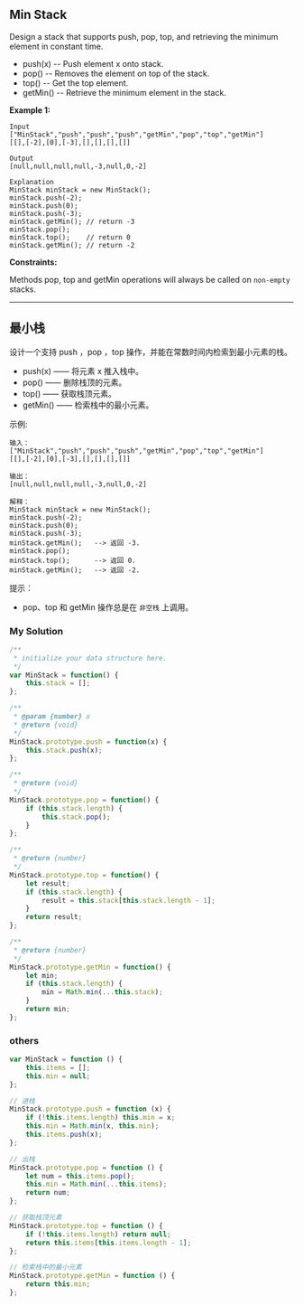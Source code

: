 ## Min Stack

Design a stack that supports push, pop, top, and retrieving the minimum element in constant time.

-   push(x) -- Push element x onto stack.
-   pop() -- Removes the element on top of the stack.
-   top() -- Get the top element.
-   getMin() -- Retrieve the minimum element in the stack.

**Example 1:**

    Input
    ["MinStack","push","push","push","getMin","pop","top","getMin"]
    [[],[-2],[0],[-3],[],[],[],[]]

    Output
    [null,null,null,null,-3,null,0,-2]

    Explanation
    MinStack minStack = new MinStack();
    minStack.push(-2);
    minStack.push(0);
    minStack.push(-3);
    minStack.getMin(); // return -3
    minStack.pop();
    minStack.top();    // return 0
    minStack.getMin(); // return -2

**Constraints:**

Methods pop, top and getMin operations will always be called on `non-empty` stacks.

---

## 最小栈

设计一个支持 push ，pop ，top 操作，并能在常数时间内检索到最小元素的栈。

-   push(x) —— 将元素 x 推入栈中。
-   pop() —— 删除栈顶的元素。
-   top() —— 获取栈顶元素。
-   getMin() —— 检索栈中的最小元素。

示例:

    输入：
    ["MinStack","push","push","push","getMin","pop","top","getMin"]
    [[],[-2],[0],[-3],[],[],[],[]]

    输出：
    [null,null,null,null,-3,null,0,-2]

    解释：
    MinStack minStack = new MinStack();
    minStack.push(-2);
    minStack.push(0);
    minStack.push(-3);
    minStack.getMin();   --> 返回 -3.
    minStack.pop();
    minStack.top();      --> 返回 0.
    minStack.getMin();   --> 返回 -2.

提示：

-   pop、top 和 getMin 操作总是在 `非空栈` 上调用。

### My Solution

```javascript
/**
 * initialize your data structure here.
 */
var MinStack = function() {
    this.stack = [];
};

/** 
 * @param {number} x
 * @return {void}
 */
MinStack.prototype.push = function(x) {
    this.stack.push(x);
};

/**
 * @return {void}
 */
MinStack.prototype.pop = function() {
    if (this.stack.length) {
        this.stack.pop();
    }
};

/**
 * @return {number}
 */
MinStack.prototype.top = function() {
    let result;
    if (this.stack.length) {
        result = this.stack[this.stack.length - 1]; 
    }
    return result;
};

/**
 * @return {number}
 */
MinStack.prototype.getMin = function() {
    let min;
    if (this.stack.length) {
        min = Math.min(...this.stack); 
    }
    return min;
};
```

### others

```javascript
var MinStack = function () {
    this.items = [];
    this.min = null;
};

// 进栈
MinStack.prototype.push = function (x) {
    if (!this.items.length) this.min = x;
    this.min = Math.min(x, this.min);
    this.items.push(x);
};

// 出栈
MinStack.prototype.pop = function () {
    let num = this.items.pop();
    this.min = Math.min(...this.items);
    return num;
};

// 获取栈顶元素
MinStack.prototype.top = function () {
    if (!this.items.length) return null;
    return this.items[this.items.length - 1];
};

// 检索栈中的最小元素
MinStack.prototype.getMin = function () {
    return this.min;
};
```
